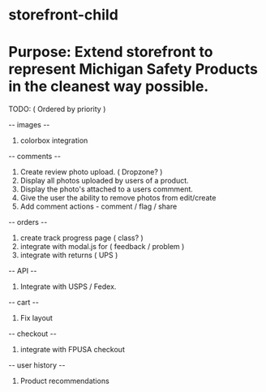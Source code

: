 # storefront-child
# Purpose: Extend storefront to represent Michigan Safety Products in the cleanest way possible.

TODO: ( Ordered by priority )

-- images -- 
1. colorbox integration

-- comments -- 
1. Create review photo upload. ( Dropzone? )
2. Display all photos uploaded by users of a product.
3. Display the photo's attached to a users commment.
4. Give the user the ability to remove photos from edit/create
5. Add comment actions - comment / flag / share

-- orders --
1. create track progress page ( class? )
2. integrate with modal.js for ( feedback / problem )
3. integrate with returns ( UPS )

-- API --
1. Integrate with USPS / Fedex.

-- cart --
1. Fix layout

-- checkout --
1. integrate with FPUSA checkout

-- user history --
1. Product recommendations
